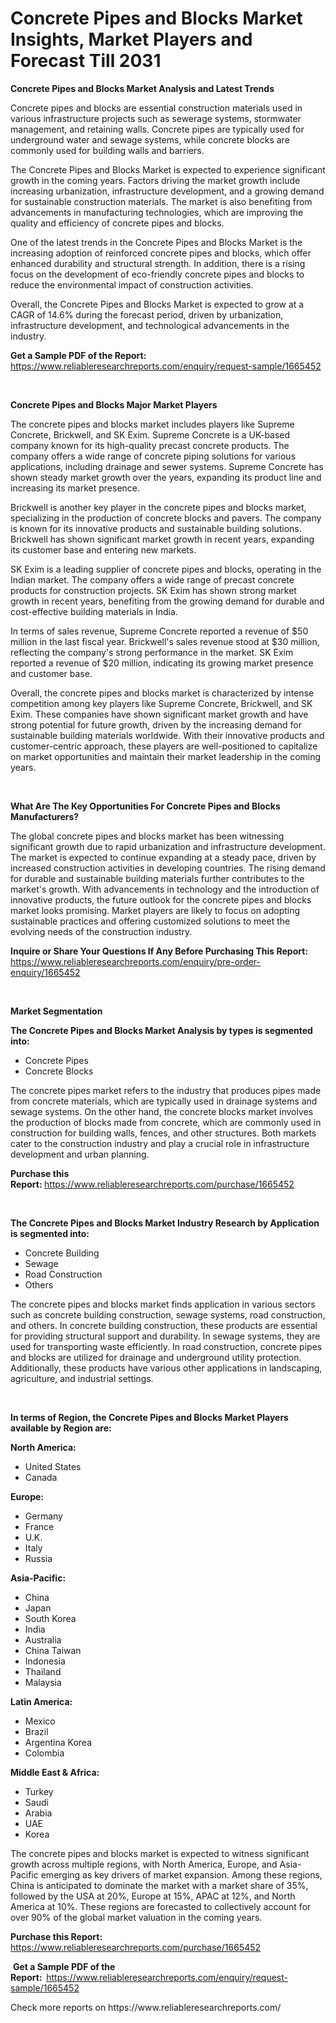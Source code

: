 <p><h1>Concrete Pipes and Blocks Market Insights, Market Players and Forecast Till 2031</h1></p><p><strong>Concrete Pipes and Blocks Market Analysis and Latest Trends</strong></p>
<p><p>Concrete pipes and blocks are essential construction materials used in various infrastructure projects such as sewerage systems, stormwater management, and retaining walls. Concrete pipes are typically used for underground water and sewage systems, while concrete blocks are commonly used for building walls and barriers.</p><p>The Concrete Pipes and Blocks Market is expected to experience significant growth in the coming years. Factors driving the market growth include increasing urbanization, infrastructure development, and a growing demand for sustainable construction materials. The market is also benefiting from advancements in manufacturing technologies, which are improving the quality and efficiency of concrete pipes and blocks.</p><p>One of the latest trends in the Concrete Pipes and Blocks Market is the increasing adoption of reinforced concrete pipes and blocks, which offer enhanced durability and structural strength. In addition, there is a rising focus on the development of eco-friendly concrete pipes and blocks to reduce the environmental impact of construction activities.</p><p>Overall, the Concrete Pipes and Blocks Market is expected to grow at a CAGR of 14.6% during the forecast period, driven by urbanization, infrastructure development, and technological advancements in the industry.</p></p>
<p><strong>Get a Sample PDF of the Report:&nbsp;</strong> <a href="https://www.reliableresearchreports.com/enquiry/request-sample/1665452">https://www.reliableresearchreports.com/enquiry/request-sample/1665452</a></p>
<p>&nbsp;</p>
<p><strong>Concrete Pipes and Blocks Major Market Players</strong></p>
<p><p>The concrete pipes and blocks market includes players like Supreme Concrete, Brickwell, and SK Exim. Supreme Concrete is a UK-based company known for its high-quality precast concrete products. The company offers a wide range of concrete piping solutions for various applications, including drainage and sewer systems. Supreme Concrete has shown steady market growth over the years, expanding its product line and increasing its market presence.</p><p>Brickwell is another key player in the concrete pipes and blocks market, specializing in the production of concrete blocks and pavers. The company is known for its innovative products and sustainable building solutions. Brickwell has shown significant market growth in recent years, expanding its customer base and entering new markets.</p><p>SK Exim is a leading supplier of concrete pipes and blocks, operating in the Indian market. The company offers a wide range of precast concrete products for construction projects. SK Exim has shown strong market growth in recent years, benefiting from the growing demand for durable and cost-effective building materials in India.</p><p>In terms of sales revenue, Supreme Concrete reported a revenue of $50 million in the last fiscal year. Brickwell's sales revenue stood at $30 million, reflecting the company's strong performance in the market. SK Exim reported a revenue of $20 million, indicating its growing market presence and customer base.</p><p>Overall, the concrete pipes and blocks market is characterized by intense competition among key players like Supreme Concrete, Brickwell, and SK Exim. These companies have shown significant market growth and have strong potential for future growth, driven by the increasing demand for sustainable building materials worldwide. With their innovative products and customer-centric approach, these players are well-positioned to capitalize on market opportunities and maintain their market leadership in the coming years.</p></p>
<p>&nbsp;</p>
<p><strong>What Are The Key Opportunities For Concrete Pipes and Blocks Manufacturers?</strong></p>
<p><p>The global concrete pipes and blocks market has been witnessing significant growth due to rapid urbanization and infrastructure development. The market is expected to continue expanding at a steady pace, driven by increased construction activities in developing countries. The rising demand for durable and sustainable building materials further contributes to the market's growth. With advancements in technology and the introduction of innovative products, the future outlook for the concrete pipes and blocks market looks promising. Market players are likely to focus on adopting sustainable practices and offering customized solutions to meet the evolving needs of the construction industry.</p></p>
<p><strong>Inquire or Share Your Questions If Any Before Purchasing This Report:</strong> <a href="https://www.reliableresearchreports.com/enquiry/pre-order-enquiry/1665452">https://www.reliableresearchreports.com/enquiry/pre-order-enquiry/1665452</a></p>
<p>&nbsp;</p>
<p><strong>Market Segmentation</strong></p>
<p><strong>The Concrete Pipes and Blocks Market Analysis by types is segmented into:</strong></p>
<p><ul><li>Concrete Pipes</li><li>Concrete Blocks</li></ul></p>
<p><p>The concrete pipes market refers to the industry that produces pipes made from concrete materials, which are typically used in drainage systems and sewage systems. On the other hand, the concrete blocks market involves the production of blocks made from concrete, which are commonly used in construction for building walls, fences, and other structures. Both markets cater to the construction industry and play a crucial role in infrastructure development and urban planning.</p></p>
<p><strong>Purchase this Report:&nbsp;</strong><a href="https://www.reliableresearchreports.com/purchase/1665452">https://www.reliableresearchreports.com/purchase/1665452</a></p>
<p>&nbsp;</p>
<p><strong>The Concrete Pipes and Blocks Market Industry Research by Application is segmented into:</strong></p>
<p><ul><li>Concrete Building</li><li>Sewage</li><li>Road Construction</li><li>Others</li></ul></p>
<p><p>The concrete pipes and blocks market finds application in various sectors such as concrete building construction, sewage systems, road construction, and others. In concrete building construction, these products are essential for providing structural support and durability. In sewage systems, they are used for transporting waste efficiently. In road construction, concrete pipes and blocks are utilized for drainage and underground utility protection. Additionally, these products have various other applications in landscaping, agriculture, and industrial settings.</p></p>
<p>&nbsp;</p>
<p><strong>In terms of Region, the Concrete Pipes and Blocks Market Players available by Region are:</strong></p>
<p>
    <p> <strong> North America: </strong>
        <ul>
            <li>United States</li>
            <li>Canada</li>
        </ul>
        </p> 
    <p> <strong> Europe: </strong>
        <ul>
            <li>Germany</li>
            <li>France</li>
            <li>U.K.</li>
            <li>Italy</li>
            <li>Russia</li>
        </ul>
        </p> 
    <p> <strong> Asia-Pacific: </strong>
        <ul>
            <li>China</li>
            <li>Japan</li>
            <li>South Korea</li>
            <li>India</li>
            <li>Australia</li>
            <li>China Taiwan</li>
            <li>Indonesia</li>
            <li>Thailand</li>
            <li>Malaysia</li>
        </ul>
        </p> 
    <p> <strong> Latin America: </strong>
        <ul>
            <li>Mexico</li>
            <li>Brazil</li>
            <li>Argentina Korea</li>
            <li>Colombia</li>
        </ul>
        </p> 
    <p> <strong> Middle East & Africa: </strong>
        <ul>
            <li>Turkey</li>
            <li>Saudi</li>
            <li>Arabia</li>
            <li>UAE</li>
            <li>Korea</li>
        </ul>
    </p>
    </p>
<p><p>The concrete pipes and blocks market is expected to witness significant growth across multiple regions, with North America, Europe, and Asia-Pacific emerging as key drivers of market expansion. Among these regions, China is anticipated to dominate the market with a market share of 35%, followed by the USA at 20%, Europe at 15%, APAC at 12%, and North America at 10%. These regions are forecasted to collectively account for over 90% of the global market valuation in the coming years.</p></p>
<p><strong>Purchase this Report: </strong><a href="https://www.reliableresearchreports.com/purchase/1665452">https://www.reliableresearchreports.com/purchase/1665452</a></p>
<p>&nbsp;<strong>Get a Sample PDF of the Report:&nbsp;&nbsp;</strong><a href="https://www.reliableresearchreports.com/enquiry/request-sample/1665452">https://www.reliableresearchreports.com/enquiry/request-sample/1665452</a></p>
<p><strong></strong></p>
<p>Check more reports on https://www.reliableresearchreports.com/</p>